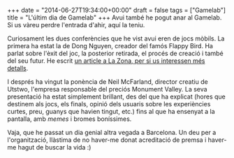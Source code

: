 +++
date = "2014-06-27T19:34:00+00:00"
draft = false
tags = ["Gamelab"]
title = "L'últim dia de Gamelab"
+++
Avui també he pogut anar al Gamelab. Si us vàreu perdre l'entrada d'ahir, aquí la teniu.

Curiosament les dues conferències que he vist avui eren de jocs mòbils. La primera ha estat la de Dong Nguyen, creador del famós Flappy Bird. Ha parlat sobre l'èxit del joc, la posterior retirada, el procés de creació i també del seu futur. He escrit [un article a La Zona, per si us interessen més detalls](http://www.lazona.cat/2014/06/dong-nguyen-flappy-bird-gamelab/).

I després ha vingut la ponència de Neil McFarland, director creatiu de Utstwo, l'empresa responsable del preciós Monument Valley. La seva presentació ha estat simplement brillant, des del que ha explicat (hores que destinem als jocs, els finals, opinió dels usuaris sobre les experiències curtes, preu, guanys que havien tingut, etc.) fins al que ha ensenyat a la pantalla, amb *memes* i bromes boníssimes.

Vaja, que he passat un dia genial altra vegada a Barcelona. Un deu per a l'organització, llàstima de no haver-me donat acreditació de premsa i haver-me hagut de buscar la vida :)